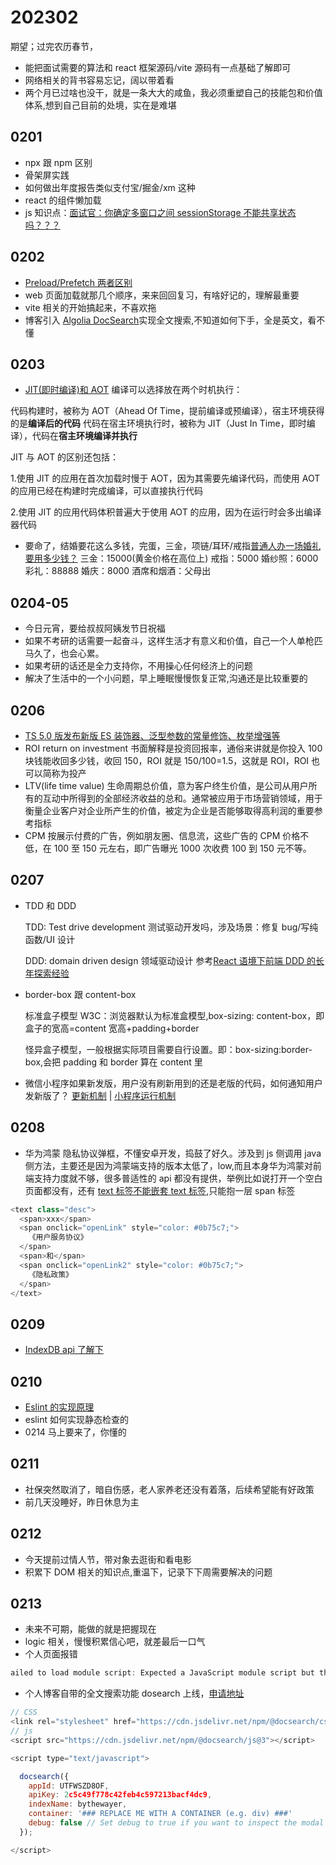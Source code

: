 # 202302

期望；过完农历春节，

- 能把面试需要的算法和 react 框架源码/vite 源码有一点基础了解即可
- 网络相关的背书容易忘记，阔以带着看
- 两个月已过啥也没干，就是一条大大的咸鱼，我必须重塑自己的技能包和价值体系,想到自己目前的处境，实在是难堪

## 0201

- npx 跟 npm 区别[]()
- 骨架屏实践
- 如何做出年度报告类似支付宝/掘金/xm 这种
- react 的组件懒加载
- js 知识点：[面试官：你确定多窗口之间 sessionStorage 不能共享状态吗？？？](https://mp.weixin.qq.com/s/M8nVZPOBfivdzc1DQEqA5A)

## 0202

- [Preload/Prefetch 两者区别](https://bythewayer.com/learn/interview/js/16js-defer-async)
- web 页面加载就那几个顺序，来来回回复习，有啥好记的，理解最重要
- vite 相关的开始搞起来，不喜欢拖
- 博客引入 [Algolia DocSearch](https://www.algolia.com/apps/AAUJSY11TX/dashboard)实现全文搜索,不知道如何下手，全是英文，看不懂

## 0203

- [JIT(即时编译)和 AOT](https://mp.weixin.qq.com/s/J-13uueQVe-OBinXr669EQ)
  编译可以选择放在两个时机执行：

代码构建时，被称为 AOT（Ahead Of Time，提前编译或预编译），宿主环境获得的是**编译后的代码**
代码在宿主环境执行时，被称为 JIT（Just In Time，即时编译），代码在**宿主环境编译并执行**

JIT 与 AOT 的区别还包括：

1.使用 JIT 的应用在首次加载时慢于 AOT，因为其需要先编译代码，而使用 AOT 的应用已经在构建时完成编译，可以直接执行代码

2.使用 JIT 的应用代码体积普遍大于使用 AOT 的应用，因为在运行时会多出编译器代码

- 要命了，结婚要花这么多钱，完蛋，三金，项链/耳环/戒指[普通人办一场婚礼要用多少钱？](https://zhuanlan.zhihu.com/p/428222339)
  三金：15000(黄金价格在高位上)
  戒指：5000
  婚纱照：6000
  彩礼：88888
  婚庆：8000
  酒席和烟酒：父母出

## 0204-05

- 今日元宵，要给叔叔阿姨发节日祝福
- 如果不考研的话需要一起奋斗，这样生活才有意义和价值，自己一个人单枪匹马久了，也会心累。
- 如果考研的话还是全力支持你，不用操心任何经济上的问题
- 解决了生活中的一个小问题，早上睡眠慢慢恢复正常,沟通还是比较重要的

## 0206

- [TS 5.0 版发布新版 ES 装饰器、泛型参数的常量修饰、枚举增强等](https://juejin.cn/post/7194435148329254972?share_token=ff8630cd-b008-438d-8d24-f817a31fcdd9)
- ROI return on investment 书面解释是投资回报率，通俗来讲就是你投入 100 块钱能收回多少钱，收回 150，ROI 就是 150/100=1.5，这就是 ROI，ROI 也可以简称为投产
- LTV(life time value) 生命周期总价值，意为客户终生价值，是公司从用户所有的互动中所得到的全部经济收益的总和。通常被应用于市场营销领域，用于衡量企业客户对企业所产生的价值，被定为企业是否能够取得高利润的重要参考指标
- CPM 按展示付费的广告，例如朋友圈、信息流，这些广告的 CPM 价格不低，在 100 至 150 元左右，即广告曝光 1000 次收费 100 到 150 元不等。

## 0207

- TDD 和 DDD

  TDD: Test drive development 测试驱动开发吗，涉及场景：修复 bug/写纯函数/UI 设计

  DDD: domain driven design 领域驱动设计 参考[React 语境下前端 DDD 的长年探索经验](https://juejin.cn/post/7187584683478089787)

- border-box 跟 content-box

  标准盒子模型 W3C：浏览器默认为标准盒模型,box-sizing: content-box，即盒子的宽高=content 宽高+padding+border

  怪异盒子模型，一般根据实际项目需要自行设置。即：box-sizing:border-box,会把 padding 和 border 算在 content 里

- 微信小程序如果新发版，用户没有刷新用到的还是老版的代码，如何通知用户发新版了？
  [更新机制](https://developers.weixin.qq.com/miniprogram/dev/framework/runtime/update-mechanism.html) | [小程序运行机制](https://developers.weixin.qq.com/miniprogram/dev/framework/runtime/operating-mechanism.html)

## 0208

- 华为鸿蒙 隐私协议弹框，不懂安卓开发，捣鼓了好久。涉及到 js 侧调用 java 侧方法，主要还是因为鸿蒙端支持的版本太低了，low,而且本身华为鸿蒙对前端支持力度就不够，很多普适性的 api 都没有提供，举例比如说打开一个空白页面都没有，还有 [text 标签不能嵌套 text 标签](https://developer.harmonyos.com/cn/docs/documentation/doc-references/js-components-basic-text-0000001281480646),只能抱一层 span 标签

```js
<text class="desc">
  <span>xxx</span>
  <span onclick="openLink" style="color: #0b75c7;">
    《用户服务协议》
  </span>
  <span>和</span>
  <span onclick="openLink2" style="color: #0b75c7;">
    《隐私政策》
  </span>
</text>
```

## 0209

- [IndexDB api 了解下](https://juejin.cn/post/7025911892056997924)

## 0210

- [Eslint 的实现原理](https://zhuanlan.zhihu.com/p/427903272)
- eslint 如何实现静态检查的
- 0214 马上要来了，你懂的

## 0211

- 社保突然取消了，暗自伤感，老人家养老还没有着落，后续希望能有好政策
- 前几天没睡好，昨日休息为主

## 0212

- 今天提前过情人节，带对象去逛街和看电影
- 积累下 DOM 相关的知识点,重温下，记录下下周需要解决的问题

## 0213

- 未来不可期，能做的就是把握现在
- logic 相关，慢慢积累信心吧，就差最后一口气
- 个人页面报错

```js
ailed to load module script: Expected a JavaScript module script but the server responded with a MIME type of "text/html". Strict MIME type checking is enforced for module scripts per HTML spec.
```

- 个人博客自带的全文搜索功能 dosearch 上线，[申请地址](https://docsearch.algolia.com/apply/)

```js
// CSS
<link rel="stylesheet" href="https://cdn.jsdelivr.net/npm/@docsearch/css@3"/></li>
// js
<script src="https://cdn.jsdelivr.net/npm/@docsearch/js@3"></script>

<script type="text/javascript">

  docsearch({
    appId: UTFWSZD8OF,
    apiKey: 2c5c49f778c42feb4c597213bacf4dc9,
    indexName: bythewayer,
    container: '### REPLACE ME WITH A CONTAINER (e.g. div) ###'
    debug: false // Set debug to true if you want to inspect the modal
  });

</script>
```
